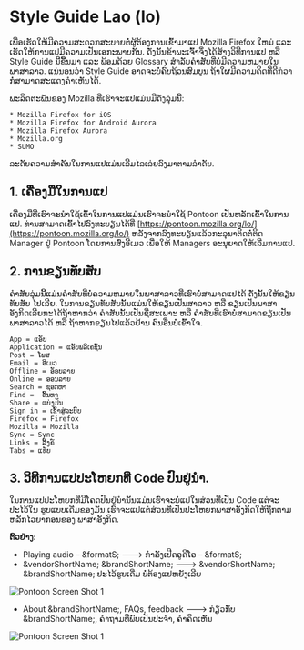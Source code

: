 # Style Guide Lao (lo)

ເພື່ອເຮັດໃຫ້ມີຄວາມສະດວກສະບາຍຕໍ່ຜູ້ຕ້ອງການເຂົ້າມາແປ Mozilla Firefox ໃຫມ່ ແລະ ເຮັດໃຫ້ການແປມີຄວາມເປັນເອກະພາບກັນ. ດັ່ງນັ້ນຂ້າພະເຈົ້າຈຶ່ງໄດ້ສ້າງວິທີການແປ ຫລື Style Guide ນີ້ຂື້ນມາ ແລະ ພ້ອມດ້ວຍ Glossary ສຳລັບຄຳສັບທີ່ບໍ່ມີຄວາມຫມາຍໃນພາສາລາວ. ແນ່ນອນວ່າ Style Guide ອາດຈະບໍ່ຄົບຖ້ວນສົມບູນ ຖ້າໃຜມີຄວາມຄິດທີ່ດີກ່ວາກໍ່ສາມາດສະແດງຄຳເຫັນໄດ້.

ພະລິດຕະພັນຂອງ Mozilla ທີ່ເຮົາຈະແປແມ່ນມີດັ່ງລຸ່ມນີ້:

    * Mozilla Firefox for iOS
    * Mozilla Firefox for Android Aurora
    * Mozilla Firefox Aurora
    * Mozilla.org
    * SUMO

ລະດັບຄວາມສຳຄັນໃນການແປແມ່ນເລີມໄລເລ່ຍລົງມາຕາມລຳດັບ.

## 1. ເຄື່ອງມືໃນການແປ

ເຄື່ອງມືທີ່ເຮົາຈະນຳໃຊ້ເຂົ້າໃນການແປແມ່ນເຮົາຈະນຳໃຊ້ Pontoon ເປັນຫລັກເຂົ້າໃນການແປ. ທ່ານສາມາດເຂົ້າໄປລົງທະບຽນໄດ້ທີ່ [https://pontoon.mozilla.org/lo/](https://pontoon.mozilla.org/lo/) ຫລັງຈາກລົງທະບຽນແລ້ວກະລຸນາຕິດຕໍ່ຕິດ Manager ຢູ່ Pontoon ໂດຍການສົ່ງອີເມວ ເພື່ອໃຫ້ Managers ອະນຸຍາດໃຫ້ເລີ່ມການແປ.

## 2. ການຂຽນທັບສັບ

ຄຳສັບລຸ່ມນີ້ແມ່ນຄຳສັບທີ່ບໍ່ຄວາມຫມາຍໃນພາສາລາວທີ່ເຮົາບໍ່ສາມາດແປໄດ້ ດັ່ງນັ້ນໃຫ້ຂຽນທັບສັບ
ໄປເລີຍ. ໃນການຂຽນທັບສັບນັ້ນແມ່ນໃຫ້ຂຽນເປັນສາລາວ ຫລື ຂຽນເປັນພາສາອັງກິດເລີຍກະໄດ້ຖ້າຫາກວ່າ
ຄຳສັບນັ້ນເປັນຊື່ສະເພາະ ຫລື ຄຳສັບທີ່ເຮົາບໍ່ສາມາດຂຽນເປັນພາສາລາວໄດ້ ຫລື ຖ້າຫາກຂຽນໄປແລ້ວຢ້ານ
ຄົນອື່ນບໍ່ເຂົ້າໃຈ.

    App = ແອັບ
    Application = ແອັບພລິເຄຊັນ
    Post = ໂພສ
    Email = ອີເມວ
    Offline = ອັອບລາຍ
    Online = ອອນລາຍ
    Search = ຊອກຫາ
    Find =  ຄົ້ນຫາ
    Share = ແບ່ງປັນ
    Sign in = ເຂົ້າສູ່ລະບົບ
    Firefox = Firefox
    Mozilla = Mozilla
    Sync = Sync
    Links = ລີ້ງຄ໌
    Tabs = ແທັບ

## 3. ວິທີການແປປະໂຫຍກທີ່ Code ປົນຢູ່ນຳ.

ໃນການແປປະໂຫຍກທີ່ມີໂຄດປົນຢູ່ນຳນັ້ນແມ່ນເຮົ່າຈະບໍ່ແປໃນສ່ວນທີ່ເປັນ Code ແຕ່ຈະປະໄວ້ໃນ
ຮູບແບບເດີ່ມຂອງມັນ.ເຮົາຈະແປແຕ່ສ່ວນທີ່ເປັນປະໂຫຍກພາສາອັງກິດໃຫ້ຖືກຕາມຫລັກໄວຍາກອນຂອງ
ພາສາອັງກິດ.

**ຕົວຢ່າງ:**

* Playing audio – &formatS; ---> ກຳລັງເປີດອູດິໂອ – &formatS;
* &vendorShortName; &brandShortName; ---> &vendorShortName; &brandShortName; ປະໄວ້ຮູບເດີ່ມ ບໍ່ຕ້ອງແປຫຍັງເລີຍ

![Pontoon Screen Shot 1](/Lao_lo/Screen1.png)

* About &brandShortName;, FAQs, feedback ---> ກ່ຽວກັບ &brandShortName;, ຄຳຖາມທີພົບເປັນປະຈຳ, ຄໍາຄິດເຫັນ

![Pontoon Screen Shot 1](/Lao_lo/Screen2.png)
